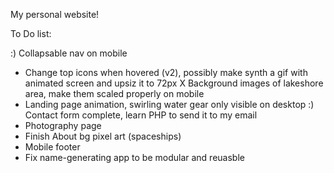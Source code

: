 My personal website!

To Do list:

:) Collapsable nav on mobile
- Change top icons when hovered (v2), possibly make synth a gif with animated screen and upsiz it to 72px
X Background images of lakeshore area, make them scaled properly on mobile
- Landing page animation, swirling water gear only visible on desktop
:) Contact form complete, learn PHP to send it to my email
- Photography page
- Finish About bg pixel art (spaceships)
- Mobile footer
- Fix name-generating app to be modular and reuasble